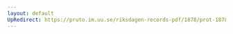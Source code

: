 ```yaml
---
layout: default
UpRedirect: https://pruto.im.uu.se/riksdagen-records-pdf/1878/prot-1878--fk--032/prot-1878--fk--032_003.pdf
---
```

